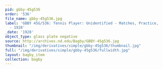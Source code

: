 ```yaml
---
pid: gbby-45g536
order: '536'
file_name: gbby-45g536.jpg
label: 'GBBY 45G/536: Tennis Player: Unidentified - Matches, Practice, and Posed Action
  - 1928'
_date: '1928'
object_type: glass plate negative
source: http://archives.nd.edu/Bagby/GBBY-45g536.jpg
thumbnail: "/img/derivatives/simple/gbby-45g536/thumbnail.jpg"
full: "/img/derivatives/simple/gbby-45g536/fullwidth.jpg"
layout: bagby_item
collection: bagby
---
```

